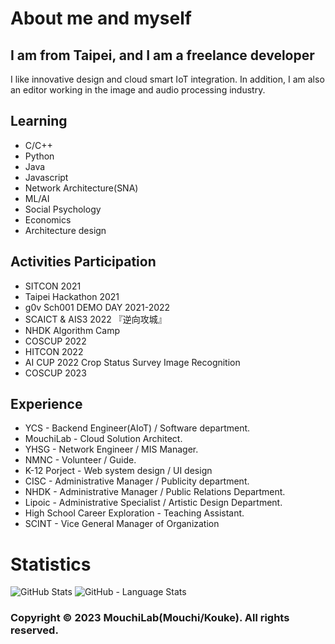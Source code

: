 # About me and myself

## I am from Taipei, and I am a freelance developer
I like innovative design and cloud smart IoT integration. In addition, I am also an editor working in the image and audio processing industry.

## Learning
  
- C/C++
- Python
- Java
- Javascript
- Network Architecture(SNA)
- ML/AI
- Social Psychology
- Economics
- Architecture design

  
## Activities Participation
  
- SITCON 2021
- Taipei Hackathon 2021
- g0v Sch001 DEMO DAY 2021-2022
- SCAICT & AIS3 2022 『逆向攻城』
- NHDK Algorithm Camp
- COSCUP 2022
- HITCON 2022
- AI CUP 2022 Crop Status Survey Image Recognition
- COSCUP 2023


## Experience

- YCS - Backend Engineer(AIoT) / Software department.
- MouchiLab - Cloud Solution Architect.
- YHSG - Network Engineer / MIS Manager.
- NMNC - Volunteer / Guide.
- K-12 Porject - Web system design / UI design
- CISC - Administrative Manager / Publicity department.
- NHDK - Administrative Manager / Public Relations Department.
- Lipoic - Administrative Specialist / Artistic Design Department.
- High School Career Exploration - Teaching Assistant.
- SCINT - Vice General Manager of Organization


# Statistics
  
![GitHub Stats](https://github-readme-stats.vercel.app/api?username=kouke0638&layout=compact&theme=vue-dark)
![GitHub - Language Stats](https://github-readme-stats.vercel.app/api/top-langs/?username=kouke0638&layout=compact&theme=vue-dark)
  
  
### Copyright © 2023 MouchiLab(Mouchi/Kouke). All rights reserved.

